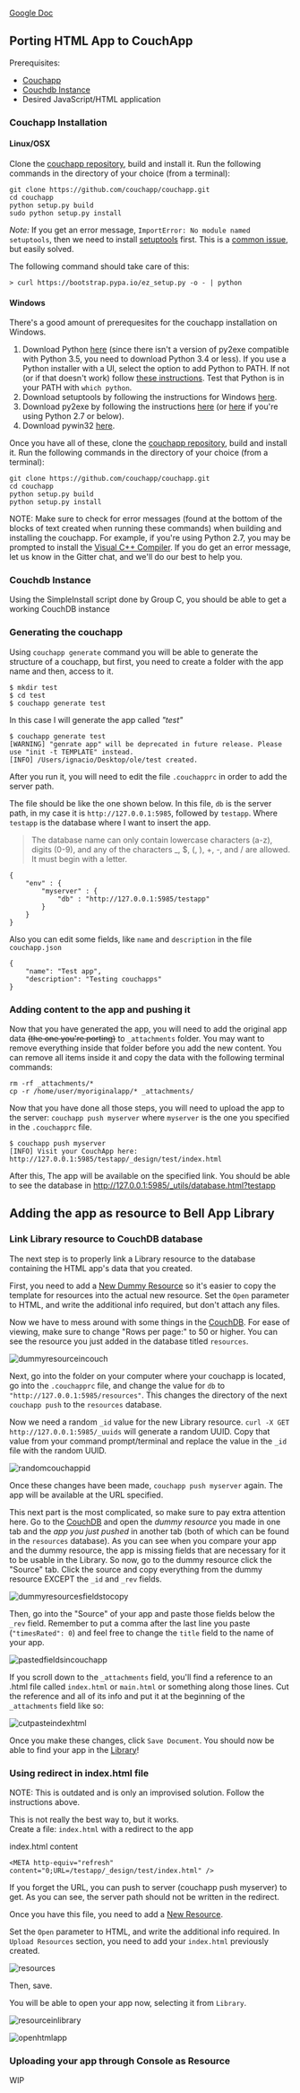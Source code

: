 [Google Doc](https://docs.google.com/document/d/1aAzah833gWCQ2hWtGyMJLIK83nmunPJn42bnliLrxDk/edit?usp=sharing)
## Porting HTML App to CouchApp

Prerequisites:

* [Couchapp](#couchapp-installation)
* [Couchdb Instance](#couchdb-instance)
* Desired JavaScript/HTML application


### Couchapp Installation

#### Linux/OSX
Clone the [couchapp repository](https://github.com/couchapp/couchapp.git), build and install it. Run the following commands in the directory of your choice (from a terminal):

```
git clone https://github.com/couchapp/couchapp.git 
cd couchapp
python setup.py build
sudo python setup.py install
```

_Note:_
If you get an error message, `ImportError: No module named setuptools`, then we
need to install  [setuptools](https://pypi.python.org/pypi/setuptools) first.
This is a [common issue](https://www.google.com/search?num=100&q=ImportError:+No+module+named+setuptools), but easily solved.

The following command should take care of this:

`> curl https://bootstrap.pypa.io/ez_setup.py -o - | python`

#### Windows
There's a good amount of prerequesites for the couchapp installation on Windows.

1. Download Python [here](https://www.python.org/downloads/) (since there isn't a version of py2exe compatible with Python 3.5, you need to download Python 3.4 or less). If you use a Python installer with a UI, select the option to add Python to PATH. If not (or if that doesn't work) follow [these instructions](https://docs.python.org/3/using/windows.html#excursus-setting-environment-variables). Test that Python is in your PATH with `which python`.
2. Download setuptools by following the instructions for Windows [here](https://pypi.python.org/pypi/setuptools).
3. Download py2exe by following the instructions [here](https://pypi.python.org/pypi/py2exe/0.9.2.0/) (or [here](https://sourceforge.net/projects/py2exe/files/py2exe/0.6.9/) if you're using Python 2.7 or below).
4. Download pywin32 [here](https://sourceforge.net/projects/pywin32/files/pywin32/Build%20220/).

Once you have all of these, clone the [couchapp repository](https://github.com/couchapp/couchapp.git), build and install it. Run the following commands in the directory of your choice (from a terminal):

```
git clone https://github.com/couchapp/couchapp.git 
cd couchapp
python setup.py build
python setup.py install
```

NOTE:
Make sure to check for error messages (found at the bottom of the blocks of text created when running these commands) when building and installing the couchapp. For example, if you're using Python 2.7, you may be prompted to install the [Visual C++ Compiler](https://www.microsoft.com/en-us/download/details.aspx?id=44266). If you do get an error message, let us know in the Gitter chat, and we'll do our best to help you.

### Couchdb Instance
Using the SimpleInstall script done by Group C, you should be able to get a working CouchDB instance

### Generating the couchapp
Using `couchapp generate` command you will be able to generate the structure of a couchapp, but first, you need to create a folder with the app name and then, access to it.

```
$ mkdir test
$ cd test
$ couchapp generate test
```

In this case I will generate the app called *"test"*

```
$ couchapp generate test
[WARNING] "genrate app" will be deprecated in future release. Please use "init -t TEMPLATE" instead.
[INFO] /Users/ignacio/Desktop/ole/test created.
```


After you run it, you will need to edit the file `.couchapprc` in order to add the server path.

The file should be like the one shown below. In this file, `db` is the server path, in my case it is `http://127.0.0.1:5985`, followed by `testapp`. Where `testapp` is the database where I want to insert the app.

> The database name can only contain lowercase characters (a-z), digits (0-9), and any of the characters _, $, (, ), +, -, and / are allowed. It must begin with a letter.


```
{ 
    "env" : {
        "myserver" : {
            "db" : "http://127.0.0.1:5985/testapp"
        } 
    }
}
```

Also you can edit some fields, like `name` and `description`  in the file `couchapp.json`

```
{
    "name": "Test app",
    "description": "Testing couchapps"
}
```

### Adding content to the app and pushing it
Now that you have generated the app, you will need to add the original app data ~~(the one you're porting)~~ to `_attachments` folder. You may want to remove everything inside that folder before you add the new content. You can remove all items inside it and copy the data with the following terminal commands:

```
rm -rf _attachments/*
cp -r /home/user/myoriginalapp/* _attachments/
```

Now that you have done all those steps, you will need to upload the app to the server: `couchapp push myserver` where `myserver` is the one you specified in the `.couchapprc` file.

```
$ couchapp push myserver
[INFO] Visit your CouchApp here:
http://127.0.0.1:5985/testapp/_design/test/index.html
```

After this, The app will be available on the specified link. You should be able to see the database in http://127.0.0.1:5985/_utils/database.html?testapp

## Adding the app as resource to Bell App Library 

### Link Library resource to CouchDB database
The next step is to properly link a Library resource to the database containing the HTML app's data that you created.

First, you need to add a [New Dummy Resource](http://127.0.0.1:5985/apps/_design/bell/MyApp/index.html#resources) so it's easier to copy the template for resources into the actual new resource. Set the `Open` parameter to HTML, and write the additional info required, but don't attach any files.

Now we have to mess around with some things in the [CouchDB](http://127.0.0.1:5985/_utils/). For ease of viewing, make sure to change "Rows per page:" to 50 or higher. You can see the resource you just added in the database titled `resources`.

![dummyresourceincouch](uploads/images/dummy-couch-resource.png)

Next, go into the folder on your computer where your couchapp is located, go into the `.couchapprc` file, and change the value for `db` to ```"http://127.0.0.1:5985/resources"```. This changes the directory of the next `couchapp push` to the `resources` database. 

Now we need a random `_id` value for the new Library resource. ```curl -X GET http://127.0.0.1:5985/_uuids``` will generate a random UUID. Copy that value from your command prompt/terminal and replace the value in the `_id` file with the random UUID. 

![randomcouchappid](uploads/images/random-couchapp-id.png)

Once these changes have been made, ```couchapp push myserver``` again. The app will be available at the URL specified.

This next part is the most complicated, so make sure to pay extra attention here. Go to the [CouchDB](http://127.0.0.1:5985/_utils/) and open the *dummy resource* you made in one tab and the *app you just pushed* in another tab (both of which can be found in the `resources` database). As you can see when you compare your app and the dummy resource, the app is missing fields that are necessary for it to be usable in the Library. So now, go to the dummy resource click the "Source" tab. Click the source and copy everything from the dummy resource EXCEPT the `_id` and `_rev` fields.

![dummyresourcesfieldstocopy](uploads/images/dummy-resource-fields.png)

Then, go into the "Source" of your app and paste those fields below the `_rev` field. Remember to put a comma after the last line you paste (`"timesRated": 0`) and feel free to change the `title` field to the name of your app.

![pastedfieldsincouchapp](uploads/images/pasted-fields.png)

If you scroll down to the `_attachments` field, you'll find a reference to an .html file called `index.html` or `main.html` or something along those lines. Cut the reference and all of its info and put it at the beginning of the `_attachments` field like so:

![cutpasteindexhtml](uploads/images/cutpaste-indexhtml.png)

Once you make these changes, click `Save Document`. You should now be able to find your app in the [Library](http://127.0.0.1:5985/apps/_design/bell/MyApp/index.html#resources)!

### Using redirect in index.html file
NOTE: This is outdated and is only an improvised solution. Follow the instructions above.

This is not really the best way to, but it works.<br>
Create a file: `index.html` with a redirect to the app

index.html content

```
<META http-equiv="refresh" content="0;URL=/testapp/_design/test/index.html" />
```

If you forget the URL, you can push to server (couchapp push myserver) to get.
As you can see, the server path should not be written in the redirect.

Once you have this file, you need to add a [New Resource](http://127.0.0.1:5985/apps/_design/bell/MyApp/index.html#resource/add).

Set the `Open` parameter to HTML, and write the additional info required.
In `Upload Resources` section, you need to add your `index.html` previously created.

![resources](uploads/images/index-html-resource.png)

Then, save.

You will be able to open your app now, selecting it from `Library`.

![resourceinlibrary](uploads/images/resource-html-app.png)

![openhtmlapp](uploads/images/open-html-app.png)

### Uploading your app through Console as Resource
WIP

